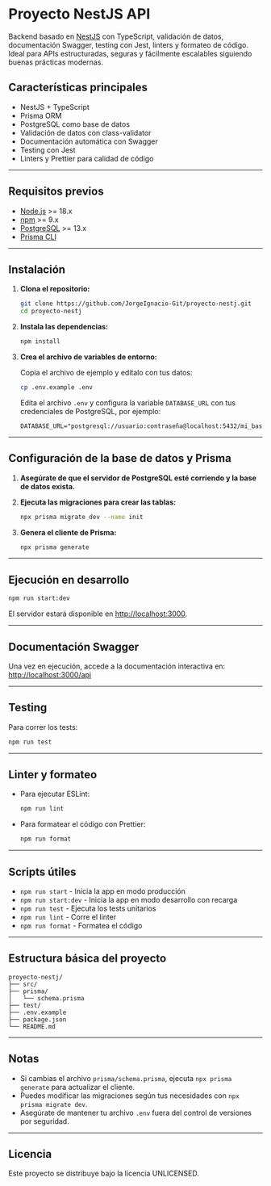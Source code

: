 # Proyecto NestJS API

Backend basado en [NestJS](https://nestjs.com/) con TypeScript, validación de datos, documentación Swagger, testing con Jest, linters y formateo de código. Ideal para APIs estructuradas, seguras y fácilmente escalables siguiendo buenas prácticas modernas.

## Características principales

- NestJS + TypeScript
- Prisma ORM
- PostgreSQL como base de datos
- Validación de datos con class-validator
- Documentación automática con Swagger
- Testing con Jest
- Linters y Prettier para calidad de código

---

## Requisitos previos

- [Node.js](https://nodejs.org/) >= 18.x
- [npm](https://www.npmjs.com/) >= 9.x
- [PostgreSQL](https://www.postgresql.org/) >= 13.x
- [Prisma CLI](https://www.prisma.io/docs/reference/api-reference/command-reference)

---

## Instalación

1. **Clona el repositorio:**

   ```bash
   git clone https://github.com/JorgeIgnacio-Git/proyecto-nestj.git
   cd proyecto-nestj
   ```

2. **Instala las dependencias:**

   ```bash
   npm install
   ```

3. **Crea el archivo de variables de entorno:**

   Copia el archivo de ejemplo y edítalo con tus datos:
   ```bash
   cp .env.example .env
   ```
   Edita el archivo `.env` y configura la variable `DATABASE_URL` con tus credenciales de PostgreSQL, por ejemplo:
   ```
   DATABASE_URL="postgresql://usuario:contraseña@localhost:5432/mi_base_de_datos"
   ```

---

## Configuración de la base de datos y Prisma

1. **Asegúrate de que el servidor de PostgreSQL esté corriendo y la base de datos exista.**

2. **Ejecuta las migraciones para crear las tablas:**

   ```bash
   npx prisma migrate dev --name init
   ```

3. **Genera el cliente de Prisma:**

   ```bash
   npx prisma generate
   ```

---

## Ejecución en desarrollo

```bash
npm run start:dev
```

El servidor estará disponible en [http://localhost:3000](http://localhost:3000).

---

## Documentación Swagger

Una vez en ejecución, accede a la documentación interactiva en:  
[http://localhost:3000/api](http://localhost:3000/api)

---

## Testing

Para correr los tests:

```bash
npm run test
```

---

## Linter y formateo

- Para ejecutar ESLint:
  ```bash
  npm run lint
  ```
- Para formatear el código con Prettier:
  ```bash
  npm run format
  ```

---

## Scripts útiles

- `npm run start` - Inicia la app en modo producción
- `npm run start:dev` - Inicia la app en modo desarrollo con recarga
- `npm run test` - Ejecuta los tests unitarios
- `npm run lint` - Corre el linter
- `npm run format` - Formatea el código

---

## Estructura básica del proyecto

```
proyecto-nestj/
├── src/
├── prisma/
│   └── schema.prisma
├── test/
├── .env.example
├── package.json
└── README.md
```

---

## Notas

- Si cambias el archivo `prisma/schema.prisma`, ejecuta `npx prisma generate` para actualizar el cliente.
- Puedes modificar las migraciones según tus necesidades con `npx prisma migrate dev`.
- Asegúrate de mantener tu archivo `.env` fuera del control de versiones por seguridad.

---

## Licencia

Este proyecto se distribuye bajo la licencia UNLICENSED.  
